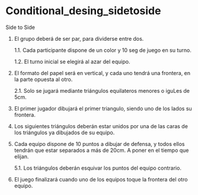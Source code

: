 # Conditional_desing_sidetoside

Side to Side

1. El grupo deberá de ser par, para dividerse entre dos.

    1.1.  Cada participante dispone de un color y 10 seg de juego en su turno.

    1.2.  El turno inicial se elegirá al azar del equipo.
    
2. El formato del papel será en vertical, y cada uno tendrá una frontera, en la parte opuesta al otro.

    2.1.  Solo se jugará mediante triángulos equilateros menores o iguLes de 5cm.

3. El primer jugador dibujará el primer triangulo, siendo uno de los lados su frontera.

4. Los siguientes triángulos deberán estar unidos por una de las caras de los triángulos ya dibujados de su equipo.

5. Cada equipo dispone de 10 puntos a dibujar de defensa, y todos ellos tendrán que estar separados a más de 20cm. A poner en el tiempo que elijan.
    
    5.1.  Los triángulos deberán esquivar los puntos del equipo contrario.

6. El juego finalizará cuando uno de los equipos toque la frontera del otro equipo.
